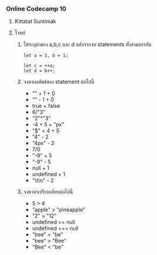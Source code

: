 ### Online Codecamp 10

1. Kittatat Suntimak

2. โจทย์

    1. ให้ระบุค่าของ a,b,c และ d หลังจากจบ statements ทั้งสามบรรทัด
        
        ```
        let a = 1, b = 1;

        let c = ++a;
        let d = b++;
        ```
    

    2. จงหาผลลัพธ์ของ statement ต่อไปนี้

        - "" + 1 + 0
        - "" - 1 + 0
        - true + false
        - 6/"3"
        - "2"*"3"
        - -4 + 5 + "px"
        - "$" + 4 + 5 
        - "4" - 2
        - "4px" - 2
        - 7/0
        - "-9" + 5
        - "-9" - 5
        - null + 1
        - undefined + 1
        - "\t\n" - 2

        
    3. จงหาค่าเปรียบเทียบต่อไปนี้

        - 5 > 4
        - "apple" > "pineapple"
        - "2" > "12"
        - undefined == null
        - undefined === null
        - "bee" < "be"
        - "bee" > "Bee"
        - "Bee" < "be"
    
